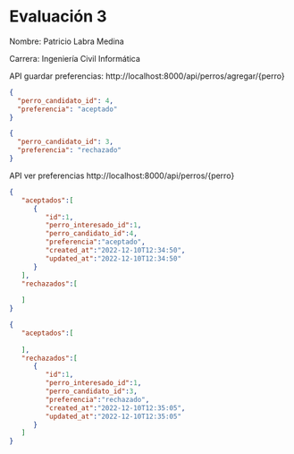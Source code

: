 # Evaluación 3
Nombre: Patricio Labra Medina

Carrera: Ingeniería Civil Informática

API guardar preferencias: http://localhost:8000/api/perros/agregar/{perro}
```json
{
  "perro_candidato_id": 4,
  "preferencia": "aceptado"
}
```
```json
{
  "perro_candidato_id": 3,
  "preferencia": "rechazado"
}
```
API ver preferencias http://localhost:8000/api/perros/{perro}

```json
{
   "aceptados":[
      {
         "id":1,
         "perro_interesado_id":1,
         "perro_candidato_id":4,
         "preferencia":"aceptado",
         "created_at":"2022-12-10T12:34:50",
         "updated_at":"2022-12-10T12:34:50"
      }
   ],
   "rechazados":[
      
   ]
}
```
```json
{
   "aceptados":[
      
   ],
   "rechazados":[
      {
         "id":1,
         "perro_interesado_id":1,
         "perro_candidato_id":3,
         "preferencia":"rechazado",
         "created_at":"2022-12-10T12:35:05",
         "updated_at":"2022-12-10T12:35:05"
      }
   ]
}
```
